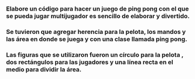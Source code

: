 ### Elabore un código para hacer un juego de ping pong con el que se pueda jugar multijugador es sencillo de elaborar y divertido.
### Se tuvieron que agregar herencia para la pelota, los mandos y las área en donde se juega y con una clase llamada ping pong.
### Las figuras que se utilizaron fueron un círculo para la pelota , dos rectángulos para las jugadores y una línea recta en el medio para dividir la área.
